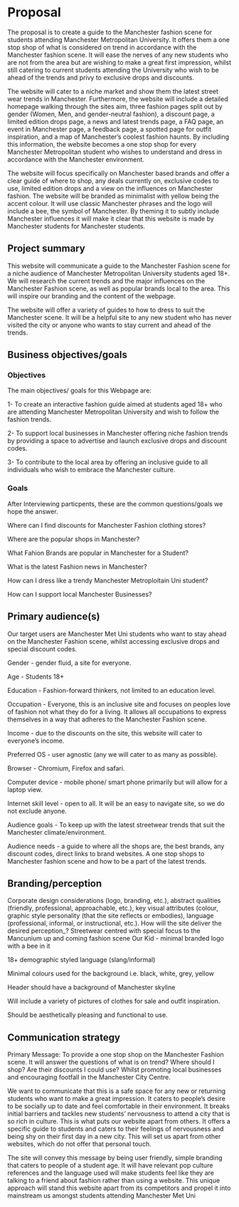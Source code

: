 # Proposal 

The proposal is to create a guide to the Manchester fashion scene for students attending Manchester Metropolitan University. It offers them a one stop shop of what is considered on trend in accordance with the Manchester fashion scene. It will ease the nerves of any new students who are not from the area but are wishing to make a great first impression, whilst still catering to current students attending the University who wish to be ahead of the trends and privy to exclusive drops and discounts.


The website will cater to a niche market and show them the latest street wear trends in Manchester. Furthermore, the website will include a detailed homepage walking through the sites aim, three fashion pages split out by gender (Women, Men, and gender-neutral fashion), a discount page, a limited edition drops page, a news and latest trends page, a FAQ page, an event in Manchester page, a feedback page, a spotted page for outfit inspiration, and a map of Manchester’s coolest fashion haunts. By including this information, the website becomes a one stop shop for every Manchester Metropolitan student who wishes to understand and dress in accordance with the Manchester environment. 


The website will focus specifically on Manchester based brands and offer a clear guide of where to shop, any deals currently on, exclusive codes to use, limited edition drops and a view on the influences on Manchester fashion.
The website will be branded as minimalist with yellow being the accent colour. It will use classic Manchester phrases and the logo will include a bee, the symbol of Manchester. By theming it to subtly include Manchester influences it will make it clear that this website is made by Manchester students for Manchester students. 



## Project summary 

This website will communicate a guide to the Manchester Fashion scene for a niche audience of Manchester Metropolitan University students aged 18+. We will research the current trends and the major influences on the Manchester Fashion scene, as well as popular brands local to the area. This will inspire our branding and the content of the webpage.


The website will offer a variety of guides to how to dress to suit the Manchester scene. It will be a helpful site to any new student who has never visited the city or anyone who wants to stay current and ahead of the trends.



## Business objectives/goals

### Objectives

The main objectives/ goals for this Webpage are:


1- To create an interactive fashion guide aimed at students aged 18+ who are attending Manchester Metropolitan University and wish to follow the fashion trends.


2- To support local businesses in Manchester offering niche fashion trends by providing a space to advertise and launch exclusive drops and discount codes. 


3- To contribute to the local area by offering an inclusive guide to all individuals who wish to embrace the Manchester culture.  

 ### Goals
 
 After Interviewing particpents, these are the common questions/goals we hope the answer. 

 Where can I find discounts for Manchester Fashion clothing stores?
 
 Where are the popular shops in Manchester? 

 What Fahion Brands are popular in Manchester for a Student?
 
 What is the latest Fashion news in Manchester?

 How can I dress like a trendy Manchester Metroploitain Uni student?
 
 How can I support local Manchester Businesses? 


## Primary audience(s)

Our target users are Manchester Met Uni students who want to stay ahead on the Manchester Fashion scene, whilst accessing exclusive drops and special discount codes.


Gender - gender fluid, a site for everyone.


Age - Students  18+


Education - Fashion-forward thinkers, not limited to an education level.


Occupation - Everyone, this is an inclusive site and focuses on peoples love of fashion not what they do for a living. It allows all occupations to express themselves in a way that adheres to the Manchester Fashion scene.


Income - due to the discounts on the site, this website will cater to everyone’s income.


Preferred OS - user agnostic (any we will cater to as many as possible).


Browser - Chromium, Firefox and safari.


Computer device - mobile phone/ smart phone primarily but will allow for a laptop view.


Internet skill level - open to all. It will be an easy to navigate site, so we do not exclude anyone.


Audience goals - To keep up with the latest streetwear trends that suit the Manchester climate/environment.


Audience needs - a guide to where all the shops are, the best brands, any discount codes, direct links to brand websites. A one stop shops to Manchester fashion scene and how to be a part of the latest trends.




## Branding/perception
Corporate design considerations (logo, branding, etc.), abstract qualities (friendly, professional, approachable, etc.), key visual attributes (colour, graphic style personality (that the site reflects or embodies), language (professional, informal, or instructional, etc.). How will the site deliver the desired perception_?
Streetwear centred with special focus to the Mancunium up and coming fashion scene Our Kid - minimal branded logo with a bee in it

18+ demographic styled language (slang/informal)

Minimal colours used for the background i.e. black, white, grey, yellow

Header should have a background of Manchester skyline

Will include a variety of pictures of clothes for sale and outfit inspiration. 

Should be aesthetically pleasing and functional to use. 





## Communication strategy


Primary Message: To provide a one stop shop on the Manchester Fashion scene. It will answer the questions of what is on trend? Where should I shop? Are their discounts I could use? Whilst promoting local businesses and encouraging footfall in the Manchester City Centre.


We want to communicate that this is a safe space for any new or returning students who want to make a great impression. It caters to people’s desire to be socially up to date and feel comfortable in their environment. It breaks initial barriers and tackles new students’ nervousness to attend a city that is so rich in culture. This is what puts our website apart from others. It offers a specific guide to students and caters to their feelings of nervousness and being shy on their first day in a new city. This will set us apart from other websites, which do not offer that personal touch.


The site will convey this message by being user friendly, simple branding that caters to people of a student age. It will have relevant pop culture references and the language used will make students feel like they are talking to a friend about fashion rather than using a website. This unique approach will stand this website apart from its competitors and propel it into mainstream us amongst students attending Manchester Met Uni


